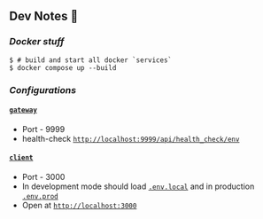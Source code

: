 ## Dev Notes 👀

### _Docker stuff_

```shell
$ # build and start all docker `services`
$ docker compose up --build
```

### _Configurations_

#### [`gateway`](./gateway)

* Port - 9999
* health-check [`http://localhost:9999/api/health_check/env`](http://localhost:9999/api/health_check/env)

#### [`client`](./client)

* Port - 3000
* In development mode should load [`.env.local`](./client/.env.local) and in
  production [`.env.prod`](./client/.env.prod)
* Open at [`http://localhost:3000`](http://localhost:3000)